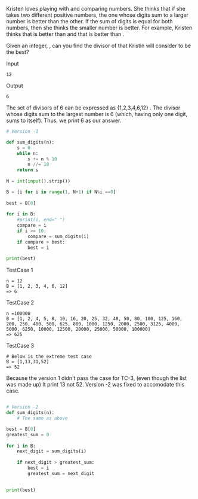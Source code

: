 
Kristen loves playing with and comparing numbers. She thinks that if she takes two different positive numbers, 
the one whose digits sum to a larger number is better than the other. If the sum of digits is equal for both numbers, 
then she thinks the smaller number is better. For example, Kristen thinks that  is better than  and that  is better than .

Given an integer, , can you find the divisor of  that Kristin will consider to be the best?

Input
```
12
```

Output
```
6
```

The set of divisors of 6 can be expressed as {1,2,3,4,6,12} . 
The divisor whose digits sum to the largest number is 6 (which, having only one digit, sums to itself). 
Thus, we print 6 as our answer.

```python
# Version -1

def sum_digits(n):
    s = 0
    while n:
        s += n % 10
        n //= 10
    return s
         
N = int(input().strip())

B = [i for i in range(1, N+1) if N%i ==0]
 
best = B[0]
 
for i in B:
    #print(i, end=" ")  
    compare = i
    if i >= 10:
        compare = sum_digits(i)
    if compare > best:
        best = i
 
print(best)
```

TestCase 1
```
n = 12
B = [1, 2, 3, 4, 6, 12]
=> 6
```


TestCase 2
```
n =100000
B = [1, 2, 4, 5, 8, 10, 16, 20, 25, 32, 40, 50, 80, 100, 125, 160, 200, 250, 400, 500, 625, 800, 1000, 1250, 2000, 2500, 3125, 4000, 5000, 6250, 10000, 12500, 20000, 25000, 50000, 100000]
=> 625
```


TestCase 3
```
# Below is the extreme test case
B = [1,13,31,52]
=> 52
```
Because the version 1 didn't pass the case for TC-3, (even though the list was made up)
It print 13 not 52.
Version -2 was fixed to accomodate this case.

```python

# Version -2
def sum_digits(n):
    # The same as above

best = B[0]
greatest_sum = 0
 
for i in B:
    next_digit = sum_digits(i)
    
    if next_digit > greatest_sum:
        best = i
        greatest_sum = next_digit

 
print(best)

```
